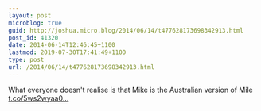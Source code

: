 ```yaml
---
layout: post
microblog: true
guid: http://joshua.micro.blog/2014/06/14/t477628173698342913.html
post_id: 41320
date: 2014-06-14T12:46:45+1100
lastmod: 2019-07-30T17:41:49+1100
type: post
url: /2014/06/14/t477628173698342913.html
---
```

What everyone doesn't realise is that Mike is the Australian version of Mile [t.co/5ws2wyaa0...](http://t.co/5ws2wyaa0q)
